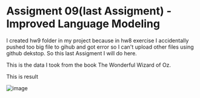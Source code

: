 # Assigment 09(last Assigment) - Improved Language Modeling

I created hw9 folder in my project because in hw8 exercise I accidentally pushed too big file to gihub and got error so I can't upload other files using github dekstop. So this last Assigment I will do here.

This is the data I took from the book The Wonderful Wizard of Oz.

This is result 

![image](https://user-images.githubusercontent.com/74288640/227782775-ce2b4621-5219-43bc-98b2-1b6a0a8fb16d.png)





